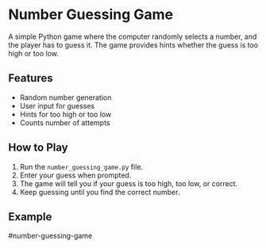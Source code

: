 # Number Guessing Game

A simple Python game where the computer randomly selects a number, and the player has to guess it. The game provides hints whether the guess is too high or too low.

## Features
- Random number generation
- User input for guesses
- Hints for too high or too low
- Counts number of attempts

## How to Play
1. Run the `number_guessing_game.py` file.
2. Enter your guess when prompted.
3. The game will tell you if your guess is too high, too low, or correct.
4. Keep guessing until you find the correct number.

## Example
#number-guessing-game
